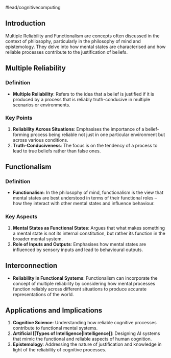 #lead/cognitivecomputing

## Introduction

Multiple Reliability and Functionalism are concepts often discussed in the context of philosophy, particularly in the philosophy of mind and epistemology. They delve into how mental states are characterised and how reliable processes contribute to the justification of beliefs.

## Multiple Reliability

### Definition

- **Multiple Reliability**: Refers to the idea that a belief is justified if it is produced by a process that is reliably truth-conducive in multiple scenarios or environments.

### Key Points

1. **Reliability Across Situations**: Emphasises the importance of a belief-forming process being reliable not just in one particular environment but across various conditions.
2. **Truth-Conduciveness**: The focus is on the tendency of a process to lead to true beliefs rather than false ones.

## Functionalism

### Definition

- **Functionalism**: In the philosophy of mind, functionalism is the view that mental states are best understood in terms of their functional roles – how they interact with other mental states and influence behaviour.

### Key Aspects

1. **Mental States as Functional States**: Argues that what makes something a mental state is not its internal constitution, but rather its function in the broader mental system.
2. **Role of Inputs and Outputs**: Emphasises how mental states are influenced by sensory inputs and lead to behavioural outputs.

## Interconnection

- **Reliability in Functional Systems**: Functionalism can incorporate the concept of multiple reliability by considering how mental processes function reliably across different situations to produce accurate representations of the world.

## Applications and Implications

1. **Cognitive Science**: Understanding how reliable cognitive processes contribute to functional mental systems.
2. **Artificial [[Types of Intelligence|Intelligence]]**: Designing AI systems that mimic the functional and reliable aspects of human cognition.
3. **Epistemology**: Addressing the nature of justification and knowledge in light of the reliability of cognitive processes.

